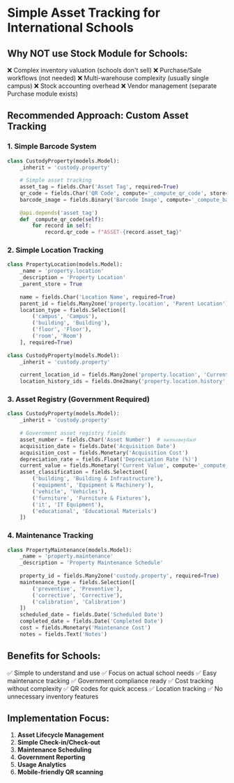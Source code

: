 # Simple Asset Tracking for International Schools

## Why NOT use Stock Module for Schools:
❌ Complex inventory valuation (schools don't sell)
❌ Purchase/Sale workflows (not needed)
❌ Multi-warehouse complexity (usually single campus)
❌ Stock accounting overhead
❌ Vendor management (separate Purchase module exists)

## Recommended Approach: Custom Asset Tracking

### 1. Simple Barcode System
```python
class CustodyProperty(models.Model):
    _inherit = 'custody.property'
    
    # Simple asset tracking
    asset_tag = fields.Char('Asset Tag', required=True)
    qr_code = fields.Char('QR Code', compute='_compute_qr_code', store=True)
    barcode_image = fields.Binary('Barcode Image', compute='_compute_barcode_image')
    
    @api.depends('asset_tag')
    def _compute_qr_code(self):
        for record in self:
            record.qr_code = f"ASSET-{record.asset_tag}"
```

### 2. Simple Location Tracking
```python
class PropertyLocation(models.Model):
    _name = 'property.location'
    _description = 'Property Location'
    _parent_store = True
    
    name = fields.Char('Location Name', required=True)
    parent_id = fields.Many2one('property.location', 'Parent Location')
    location_type = fields.Selection([
        ('campus', 'Campus'),
        ('building', 'Building'), 
        ('floor', 'Floor'),
        ('room', 'Room')
    ], required=True)
    
class CustodyProperty(models.Model):
    _inherit = 'custody.property'
    
    current_location_id = fields.Many2one('property.location', 'Current Location')
    location_history_ids = fields.One2many('property.location.history', 'property_id')
```

### 3. Asset Registry (Government Required)
```python
class CustodyProperty(models.Model):
    _inherit = 'custody.property'
    
    # Government asset registry fields
    asset_number = fields.Char('Asset Number')  # หมายเลขครุภัณฑ์
    acquisition_date = fields.Date('Acquisition Date')
    acquisition_cost = fields.Monetary('Acquisition Cost')
    depreciation_rate = fields.Float('Depreciation Rate (%)')
    current_value = fields.Monetary('Current Value', compute='_compute_current_value')
    asset_classification = fields.Selection([
        ('building', 'Building & Infrastructure'),
        ('equipment', 'Equipment & Machinery'),
        ('vehicle', 'Vehicles'),
        ('furniture', 'Furniture & Fixtures'),
        ('it', 'IT Equipment'),
        ('educational', 'Educational Materials')
    ])
```

### 4. Maintenance Tracking
```python
class PropertyMaintenance(models.Model):
    _name = 'property.maintenance'
    _description = 'Property Maintenance Schedule'
    
    property_id = fields.Many2one('custody.property', required=True)
    maintenance_type = fields.Selection([
        ('preventive', 'Preventive'),
        ('corrective', 'Corrective'),
        ('calibration', 'Calibration')
    ])
    scheduled_date = fields.Date('Scheduled Date')
    completed_date = fields.Date('Completed Date')
    cost = fields.Monetary('Maintenance Cost')
    notes = fields.Text('Notes')
```

## Benefits for Schools:
✅ Simple to understand and use
✅ Focus on actual school needs
✅ Easy maintenance tracking
✅ Government compliance ready
✅ Cost tracking without complexity
✅ QR codes for quick access
✅ Location tracking
✅ No unnecessary inventory features

## Implementation Focus:
1. **Asset Lifecycle Management**
2. **Simple Check-in/Check-out**
3. **Maintenance Scheduling** 
4. **Government Reporting**
5. **Usage Analytics**
6. **Mobile-friendly QR scanning**
